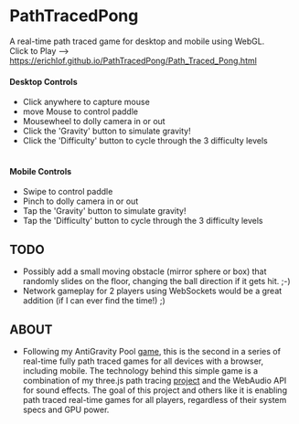 # PathTracedPong
A real-time path traced game for desktop and mobile using WebGL. <br>
Click to Play --> https://erichlof.github.io/PathTracedPong/Path_Traced_Pong.html
<br>
<h4>Desktop Controls</h4>

* Click anywhere to capture mouse
* move Mouse to control paddle
* Mousewheel to dolly camera in or out
* Click the 'Gravity' button to simulate gravity!
* Click the 'Difficulty' button to cycle through the 3 difficulty levels
<br><br>

<h4>Mobile Controls</h4>

* Swipe to control paddle
* Pinch to dolly camera in or out
* Tap the 'Gravity' button to simulate gravity!
* Tap the 'Difficulty' button to cycle through the 3 difficulty levels

<h2>TODO</h2>

* Possibly add a small moving obstacle (mirror sphere or box) that randomly slides on the floor, changing the ball direction if it gets hit. ;-)<br>
* Network gameplay for 2 players using WebSockets would be a great addition (if I can ever find the time!) ;)

<h2>ABOUT</h2>

* Following my AntiGravity Pool [game](https://github.com/erichlof/AntiGravity-Pool), this is the second in a series of real-time fully path traced games for all devices with a browser, including mobile. The technology behind this simple game is a combination of my three.js path tracing [project](https://github.com/erichlof/THREE.js-PathTracing-Renderer) and the WebAudio API for sound effects.  The goal of this project and others like it is enabling path traced real-time games for all players, regardless of their system specs and GPU power. <br>
